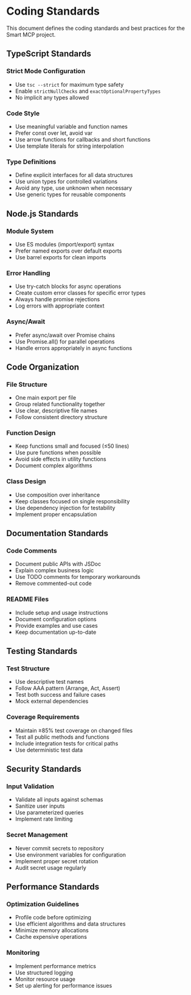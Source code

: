 # Coding Standards

This document defines the coding standards and best practices for the Smart MCP project.

## TypeScript Standards

### Strict Mode Configuration
- Use `tsc --strict` for maximum type safety
- Enable `strictNullChecks` and `exactOptionalPropertyTypes`
- No implicit any types allowed

### Code Style
- Use meaningful variable and function names
- Prefer const over let, avoid var
- Use arrow functions for callbacks and short functions
- Use template literals for string interpolation

### Type Definitions
- Define explicit interfaces for all data structures
- Use union types for controlled variations
- Avoid any type, use unknown when necessary
- Use generic types for reusable components

## Node.js Standards

### Module System
- Use ES modules (import/export) syntax
- Prefer named exports over default exports
- Use barrel exports for clean imports

### Error Handling
- Use try-catch blocks for async operations
- Create custom error classes for specific error types
- Always handle promise rejections
- Log errors with appropriate context

### Async/Await
- Prefer async/await over Promise chains
- Use Promise.all() for parallel operations
- Handle errors appropriately in async functions

## Code Organization

### File Structure
- One main export per file
- Group related functionality together
- Use clear, descriptive file names
- Follow consistent directory structure

### Function Design
- Keep functions small and focused (≤50 lines)
- Use pure functions when possible
- Avoid side effects in utility functions
- Document complex algorithms

### Class Design
- Use composition over inheritance
- Keep classes focused on single responsibility
- Use dependency injection for testability
- Implement proper encapsulation

## Documentation Standards

### Code Comments
- Document public APIs with JSDoc
- Explain complex business logic
- Use TODO comments for temporary workarounds
- Remove commented-out code

### README Files
- Include setup and usage instructions
- Document configuration options
- Provide examples and use cases
- Keep documentation up-to-date

## Testing Standards

### Test Structure
- Use descriptive test names
- Follow AAA pattern (Arrange, Act, Assert)
- Test both success and failure cases
- Mock external dependencies

### Coverage Requirements
- Maintain ≥85% test coverage on changed files
- Test all public methods and functions
- Include integration tests for critical paths
- Use deterministic test data

## Security Standards

### Input Validation
- Validate all inputs against schemas
- Sanitize user inputs
- Use parameterized queries
- Implement rate limiting

### Secret Management
- Never commit secrets to repository
- Use environment variables for configuration
- Implement proper secret rotation
- Audit secret usage regularly

## Performance Standards

### Optimization Guidelines
- Profile code before optimizing
- Use efficient algorithms and data structures
- Minimize memory allocations
- Cache expensive operations

### Monitoring
- Implement performance metrics
- Use structured logging
- Monitor resource usage
- Set up alerting for performance issues
